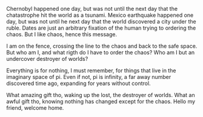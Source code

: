 Chernobyl happened one day,
but was not until the next day 
that the chatastrophe 
hit the world as a tsunami.
Mexico earthquake happened one day,
but was not until he next day
that the world discovered
a city under the ruble.
Dates are just an arbitrary
fixation of the human
trying to ordering the chaos.
But I like chaos, hence this message.

I am on the fence, crossing the line to the chaos and back to the safe space. But who am I, and what rigth do I have to order the chaos? Who am I but an undercover destroyer of worlds?

Everything is for nothing, I must remember, for things that live in the imaginary space of pi. Even if not, pi is infinity, a far away number discovered time ago, expanding for years without control.

What amazing gift tho, waking up the lost, the destroyer of worlds. What an awful gift tho, knowing nothing has changed except for the chaos. Hello my friend, welcome home.
